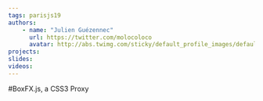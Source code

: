 ```yaml
---
tags: parisjs19
authors:
    - name: "Julien Guézennec"
      url: https://twitter.com/molocoloco
      avatar: http://abs.twimg.com/sticky/default_profile_images/default_profile_3_bigger.png
projects:
slides:
videos:
---
```

#BoxFX.js, a CSS3 Proxy
